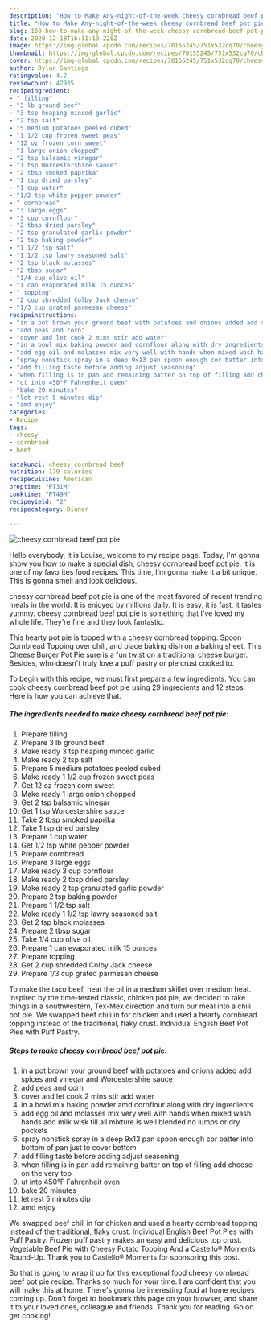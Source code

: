 ```yaml
---
description: "How to Make Any-night-of-the-week cheesy cornbread beef pot pie"
title: "How to Make Any-night-of-the-week cheesy cornbread beef pot pie"
slug: 168-how-to-make-any-night-of-the-week-cheesy-cornbread-beef-pot-pie
date: 2020-12-18T16:11:19.228Z
image: https://img-global.cpcdn.com/recipes/70155245/751x532cq70/cheesy-cornbread-beef-pot-pie-recipe-main-photo.jpg
thumbnail: https://img-global.cpcdn.com/recipes/70155245/751x532cq70/cheesy-cornbread-beef-pot-pie-recipe-main-photo.jpg
cover: https://img-global.cpcdn.com/recipes/70155245/751x532cq70/cheesy-cornbread-beef-pot-pie-recipe-main-photo.jpg
author: Dylan Santiago
ratingvalue: 4.2
reviewcount: 42935
recipeingredient:
- " filling"
- "3 lb ground beef"
- "3 tsp heaping minced garlic"
- "2 tsp salt"
- "5 medium potatoes peeled cubed"
- "1 1/2 cup frozen sweet peas"
- "12 oz frozen corn sweet"
- "1 large onion chopped"
- "2 tsp balsamic vinegar"
- "1 tsp Worcestershire sauce"
- "2 tbsp smoked paprika"
- "1 tsp dried parsley"
- "1 cup water"
- "1/2 tsp white pepper powder"
- " cornbread"
- "3 large eggs"
- "3 cup cornflour"
- "2 tbsp dried parsley"
- "2 tsp granulated garlic powder"
- "2 tsp baking powder"
- "1 1/2 tsp salt"
- "1 1/2 tsp lawry seasoned salt"
- "2 tsp black molasses"
- "2 tbsp sugar"
- "1/4 cup olive oil"
- "1 can evaporated milk 15 ounces"
- " topping"
- "2 cup shredded Colby Jack cheese"
- "1/3 cup grated parmesan cheese"
recipeinstructions:
- "in a pot brown your ground beef with potatoes and onions added add spices and vinegar and Worcestershire sauce"
- "add peas and corn"
- "cover and let cook 2 mins stir add water"
- "in a bowl mix baking powder amd cornflour along with dry ingredients"
- "add egg oil and molasses mix very well with hands when mixed wash hands add milk wisk till all mixture is well blended no lumps or dry pockets"
- "spray nonstick spray in a deep 9x13 pan spoon enough cor batter into bottom of pan just to cover bottom"
- "add filling taste before adding adjust seasoning"
- "when filling is in pan add remaining batter on top of filling add cheese on the very top"
- "ut into 450°F Fahrenheit oven"
- "bake 20 minutes"
- "let rest 5 minutes dip"
- "amd enjoy"
categories:
- Recipe
tags:
- cheesy
- cornbread
- beef

katakunci: cheesy cornbread beef 
nutrition: 179 calories
recipecuisine: American
preptime: "PT31M"
cooktime: "PT49M"
recipeyield: "2"
recipecategory: Dinner

---
```



![cheesy cornbread beef pot pie](https://img-global.cpcdn.com/recipes/70155245/751x532cq70/cheesy-cornbread-beef-pot-pie-recipe-main-photo.jpg)

Hello everybody, it is Louise, welcome to my recipe page. Today, I'm gonna show you how to make a special dish, cheesy cornbread beef pot pie. It is one of my favorites food recipes. This time, I'm gonna make it a bit unique. This is gonna smell and look delicious.

cheesy cornbread beef pot pie is one of the most favored of recent trending meals in the world. It is enjoyed by millions daily. It is easy, it is fast, it tastes yummy. cheesy cornbread beef pot pie is something that I've loved my whole life. They're fine and they look fantastic.

This hearty pot pie is topped with a cheesy cornbread topping. Spoon Cornbread Topping over chili, and place baking dish on a baking sheet. This Cheese Burger Pot Pie sure is a fun twist on a traditional cheese burger. Besides, who doesn&#39;t truly love a puff pastry or pie crust cooked to.


To begin with this recipe, we must first prepare a few ingredients. You can cook cheesy cornbread beef pot pie using 29 ingredients and 12 steps. Here is how you can achieve that.

<!--inarticleads1-->

##### The ingredients needed to make cheesy cornbread beef pot pie:

1. Prepare  filling
1. Prepare 3 lb ground beef
1. Make ready 3 tsp heaping minced garlic
1. Make ready 2 tsp salt
1. Prepare 5 medium potatoes peeled cubed
1. Make ready 1 1/2 cup frozen sweet peas
1. Get 12 oz frozen corn sweet
1. Make ready 1 large onion chopped
1. Get 2 tsp balsamic vinegar
1. Get 1 tsp Worcestershire sauce
1. Take 2 tbsp smoked paprika
1. Take 1 tsp dried parsley
1. Prepare 1 cup water
1. Get 1/2 tsp white pepper powder
1. Prepare  cornbread
1. Prepare 3 large eggs
1. Make ready 3 cup cornflour
1. Make ready 2 tbsp dried parsley
1. Make ready 2 tsp granulated garlic powder
1. Prepare 2 tsp baking powder
1. Prepare 1 1/2 tsp salt
1. Make ready 1 1/2 tsp lawry seasoned salt
1. Get 2 tsp black molasses
1. Prepare 2 tbsp sugar
1. Take 1/4 cup olive oil
1. Prepare 1 can evaporated milk 15 ounces
1. Prepare  topping
1. Get 2 cup shredded Colby Jack cheese
1. Prepare 1/3 cup grated parmesan cheese


To make the taco beef, heat the oil in a medium skillet over medium heat. Inspired by the time-tested classic, chicken pot pie, we decided to take things in a southwestern, Tex-Mex direction and turn our meal into a chili pot pie. We swapped beef chili in for chicken and used a hearty cornbread topping instead of the traditional, flaky crust. Individual English Beef Pot Pies with Puff Pastry. 

<!--inarticleads2-->

##### Steps to make cheesy cornbread beef pot pie:

1. in a pot brown your ground beef with potatoes and onions added add spices and vinegar and Worcestershire sauce
1. add peas and corn
1. cover and let cook 2 mins stir add water
1. in a bowl mix baking powder amd cornflour along with dry ingredients
1. add egg oil and molasses mix very well with hands when mixed wash hands add milk wisk till all mixture is well blended no lumps or dry pockets
1. spray nonstick spray in a deep 9x13 pan spoon enough cor batter into bottom of pan just to cover bottom
1. add filling taste before adding adjust seasoning
1. when filling is in pan add remaining batter on top of filling add cheese on the very top
1. ut into 450°F Fahrenheit oven
1. bake 20 minutes
1. let rest 5 minutes dip
1. amd enjoy


We swapped beef chili in for chicken and used a hearty cornbread topping instead of the traditional, flaky crust. Individual English Beef Pot Pies with Puff Pastry. Frozen puff pastry makes an easy and delicious top crust. Vegetable Beef Pie with Cheesy Potato Topping And a Castello® Moments Round-Up. Thank you to Castello® Moments for sponsoring this post. 

So that is going to wrap it up for this exceptional food cheesy cornbread beef pot pie recipe. Thanks so much for your time. I am confident that you will make this at home. There's gonna be interesting food at home recipes coming up. Don't forget to bookmark this page on your browser, and share it to your loved ones, colleague and friends. Thank you for reading. Go on get cooking!
